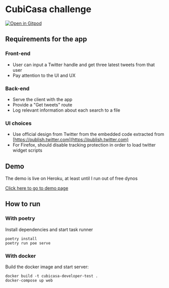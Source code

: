 # CubiCasa challenge

[![Open in Gitpod](https://gitpod.io/button/open-in-gitpod.svg)](https://gitpod.io/#https://github.com/InNoobWeTrust/cubicasa_challenge)

## Requirements for the app

### Front-end
- User can input a Twitter handle and get three latest tweets from that user
- Pay attention to the UI and UX

### Back-end
- Serve the client with the app
- Provide a "Get tweets" route
- Log relevant information about each search to a file

### UI choices
- Use official design from Twitter from the embedded code extracted from [https://publish.twitter.com](https://publish.twitter.com)
- For Firefox, should disable tracking protection in order to load twitter widget scripts

## Demo

The demo is live on Heroku, at least until I run out of free dynos

[Click here to go to demo page](https://innoobwetrust-x-cubicasa.herokuapp.com/)

## How to run

### With poetry

Install dependencies and start task runner

```shell
poetry install
poetry run poe serve
```

### With docker

Build the docker image and start server:

```shell
docker build -t cubicasa-developer-test .
docker-compose up web
```

